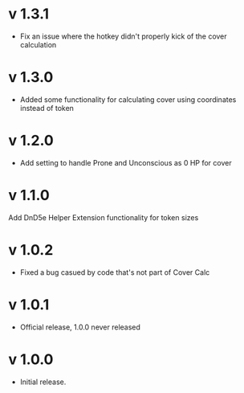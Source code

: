 # v 1.3.1

* Fix an issue where the hotkey didn't properly kick of the cover calculation

# v 1.3.0

* Added some functionality for calculating cover using coordinates instead of token

# v 1.2.0

* Add setting to handle Prone and Unconscious as 0 HP for cover

# v 1.1.0

Add DnD5e Helper Extension functionality for token sizes

# v 1.0.2

* Fixed a bug casued by code that's not part of Cover Calc

# v 1.0.1

* Official release, 1.0.0 never released

# v 1.0.0

* Initial release.
